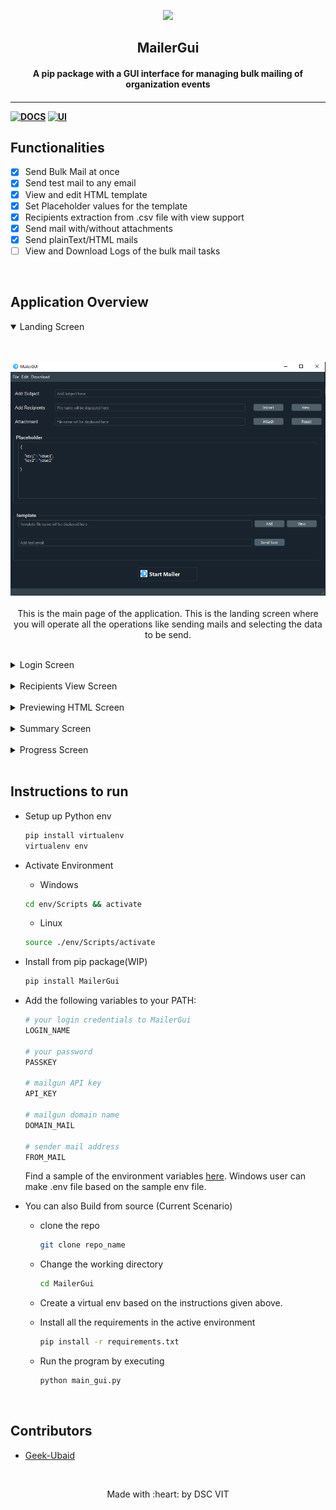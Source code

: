 <p align="center">
	<img src="https://user-images.githubusercontent.com/30529572/72455010-fb38d400-37e7-11ea-9c1e-8cdeb5f5906e.png" />
	<h2 align="center"> MailerGui </h2>
	<h4 align="center"> A pip package with a GUI interface for managing bulk mailing of organization events <h4>
</p>

---
[![DOCS](https://img.shields.io/badge/Documentation-see%20docs-green?style=flat-square&logo=appveyor)](INSERT_LINK_FOR_DOCS_HERE) 
  [![UI ](https://img.shields.io/badge/User%20Interface-Link%20to%20UI-orange?style=flat-square&logo=appveyor)](INSERT_UI_LINK_HERE)


## Functionalities
- [X]  Send Bulk Mail at once
- [X]  Send test mail to any email
- [X]  View and edit HTML template
- [X]  Set Placeholder values for the template
- [X]  Recipients extraction from .csv file with view support
- [X]  Send mail with/without attachments
- [X]  Send plainText/HTML mails
- [ ]  View and Download Logs of the bulk mail tasks

<br>

## Application Overview

<details open>
<summary> Landing Screen </summary>
<br><br>
<p align='center'>
<img src='MailerGui\Assets\Screens Screenshots\Dark Theme\main.PNG'/><br><br>
This is the main page of the application. This is the landing screen where you will operate all the operations like sending mails and selecting the data to be send.
</p>
</details>

<br>

<details>
<summary> Login Screen </summary>
<br><br>	
<p align='center'>
<img src='MailerGui\Assets\Screens Screenshots\Dark Theme\login.PNG'/><br><br>
This is the landing page of the application for logging into the application. Use your username and password which you will set at the intial installation.
</p>
</details>


<br>

<details>
<summary> Recipients View Screen </summary>
<br><br>
<p align='center'>
<img src='MailerGui\Assets\Screens Screenshots\Dark Theme\recipients.PNG'/><br><br>
Here the user will be able to see all the recipients details imported in to the application. You can view all the imported recipients at once.
</p>
</details>

<br>

<details>
<summary> Previewing HTML Screen </summary>
<br><br>
<p align='center'>
<img src='MailerGui\Assets\Screens Screenshots\Dark Theme\html_view.PNG'/><br><br>
This window will help you view the html template you are sending. You can verify the placeholder text by taking a look at how mail will look in reciever's mailbox.
</p>
</details>

<br>

<details>
<summary> Summary Screen </summary>
<br><br>
<p align='center'>
<img src='MailerGui\Assets\Screens Screenshots\Dark Theme\summary.PNG'/><br><br>
This window will help the user to confirm all the selected items before starting the bulk mail process. This window will  user to validate all the details are correct or not and confirm by ticking the check box before starting the bulk process. This will reduce the chances of error.
</p>
</details>

<br>

<details>
<summary> Progress Screen </summary>
<br><br>
<p align='center'>
<img src='MailerGui\Assets\Screens Screenshots\Dark Theme\progress_screen.PNG'/><br><br>
This window will show real time logs of the bulk process. This will help the user monitor the process and validate whether the mails are not sending and keep a check on all the bounce rate of mails.
</p>
</details>

<br>

## Instructions to run

* Setup up Python env
		
	```bash
	pip install virtualenv
	virtualenv env
	```  
* Activate Environment
	- Windows
	```bash
	cd env/Scripts && activate
	```
	- Linux
	```bash
	source ./env/Scripts/activate
	```

* Install from pip package(WIP)
  ```bash
  pip install MailerGui
  ```
	
* Add the following variables to your PATH:

	```bash
	# your login credentials to MailerGui
	LOGIN_NAME

	# your password
	PASSKEY

	# mailgun API key
	API_KEY

	# mailgun domain name
	DOMAIN_MAIL

	# sender mail address
	FROM_MAIL
	```

	Find a sample of the environment variables [here](./MailerGui/.env.sample). Windows user can make .env file based on the sample env file.

- You can also Build from source (Current Scenario)
	- clone the repo
		```bash
		git clone repo_name 
		```
	- Change the working directory
		```bash
		cd MailerGui
		```
	- Create a virtual env based on the instructions given above.

	- Install all the requirements in the active environment
		```bash
		pip install -r requirements.txt
		```
	- Run the program by executing
		```bash
		python main_gui.py
		```
	
<br>


## Contributors

* [Geek-Ubaid](https://github.com/Geek-ubaid)


<br>


<p align="center">
	Made with :heart: by DSC VIT
</p>

